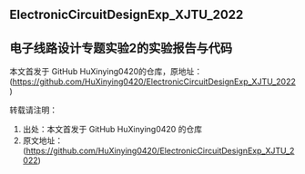 ## ElectronicCircuitDesignExp_XJTU_2022
电子线路设计专题实验2的实验报告与代码
---
本文首发于 GitHub HuXinying0420的仓库，原地址：(https://github.com/HuXinying0420/ElectronicCircuitDesignExp_XJTU_2022)
 
转载请注明：
 
1. 出处：本文首发于 GitHub HuXinying0420 的仓库
2. 原文地址：(https://github.com/HuXinying0420/ElectronicCircuitDesignExp_XJTU_2022)
 
